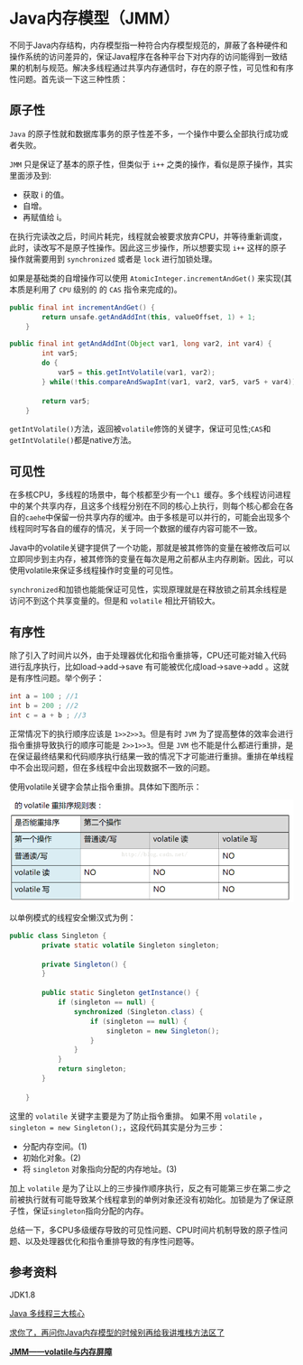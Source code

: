 # Java内存模型（JMM）

不同于Java内存结构，内存模型指一种符合内存模型规范的，屏蔽了各种硬件和操作系统的访问差异的，保证Java程序在各种平台下对内存的访问能得到一致结果的机制与规范。解决多线程通过共享内存通信时，存在的原子性，可见性和有序性问题。首先谈一下这三种性质：

## 原子性

`Java` 的原子性就和数据库事务的原子性差不多，一个操作中要么全部执行成功或者失败。

 `JMM` 只是保证了基本的原子性，但类似于 `i++` 之类的操作，看似是原子操作，其实里面涉及到:

- 获取 i 的值。
- 自增。
- 再赋值给 i。

 在执行完读改之后，时间片耗完，线程就会被要求放弃CPU，并等待重新调度，此时，读改写不是原子性操作。因此这三步操作，所以想要实现 `i++` 这样的原子操作就需要用到 `synchronized` 或者是 `lock` 进行加锁处理。

 如果是基础类的自增操作可以使用 `AtomicInteger.incrementAndGet()` 来实现(其本质是利用了 `CPU` 级别的 的 `CAS` 指令来完成的)。

```java
public final int incrementAndGet() {
        return unsafe.getAndAddInt(this, valueOffset, 1) + 1;
    }
```

```java
public final int getAndAddInt(Object var1, long var2, int var4) {
        int var5;
        do {
            var5 = this.getIntVolatile(var1, var2);
        } while(!this.compareAndSwapInt(var1, var2, var5, var5 + var4));

        return var5;
    }
```

`getIntVolatile()`方法，返回被`volatile`修饰的关键字，保证可见性;`CAS`和`getIntVolatile()`都是native方法。

## 可见性

在多核CPU，多线程的场景中，每个核都至少有一个`L1 `缓存。多个线程访问进程中的某个共享内存，且这多个线程分别在不同的核心上执行，则每个核心都会在各自的`caehe`中保留一份共享内存的缓冲。由于多核是可以并行的，可能会出现多个线程同时写各自的缓存的情况，关于同一个数据的缓存内容可能不一致。

Java中的volatile关键字提供了一个功能，那就是被其修饰的变量在被修改后可以立即同步到主内存，被其修饰的变量在每次是用之前都从主内存刷新。因此，可以使用volatile来保证多线程操作时变量的可见性。

`synchronized`和加锁也能能保证可见性，实现原理就是在释放锁之前其余线程是访问不到这个共享变量的。但是和 `volatile` 相比开销较大。

## 有序性

除了引入了时间片以外，由于处理器优化和指令重排等，CPU还可能对输入代码进行乱序执行，比如load->add->save 有可能被优化成load->save->add 。这就是有序性问题。举个例子：

```java
int a = 100 ; //1
int b = 200 ; //2
int c = a + b ; //3
```

正常情况下的执行顺序应该是 `1>>2>>3`。但是有时 `JVM` 为了提高整体的效率会进行指令重排导致执行的顺序可能是 `2>>1>>3`。但是 `JVM` 也不能是什么都进行重排，是在保证最终结果和代码顺序执行结果一致的情况下才可能进行重排。重排在单线程中不会出现问题，但在多线程中会出现数据不一致的问题。

使用volatile关键字会禁止指令重排。具体如下图所示：

![pic](https://github.com/solo941/notes/blob/master/并发/pics/20160330125938817.png)

以单例模式的线程安全懒汉式为例：

```java
public class Singleton {
        private static volatile Singleton singleton;

        private Singleton() {
        }

        public static Singleton getInstance() {
            if (singleton == null) {
                synchronized (Singleton.class) {
                    if (singleton == null) {
                        singleton = new Singleton();
                    }
                }
            }
            return singleton;
        }

    }
```

这里的 `volatile` 关键字主要是为了防止指令重排。 如果不用 `volatile` ，`singleton = new Singleton();`，这段代码其实是分为三步：

- 分配内存空间。(1)
- 初始化对象。(2)
- 将 `singleton` 对象指向分配的内存地址。(3)

 加上 `volatile` 是为了让以上的三步操作顺序执行，反之有可能第三步在第二步之前被执行就有可能导致某个线程拿到的单例对象还没有初始化。加锁是为了保证原子性，保证`singleton`指向分配的内存。

总结一下，多CPU多级缓存导致的可见性问题、CPU时间片机制导致的原子性问题、以及处理器优化和指令重排导致的有序性问题等。

## 参考资料

JDK1.8

[Java 多线程三大核心](https://github.com/crossoverJie/JCSprout/blob/master/MD/Threadcore.md)

[求你了，再问你Java内存模型的时候别再给我讲堆栈方法区了](https://mp.weixin.qq.com/s/x0cuhZdUN3XOppwRv-edPA)

[**JMM——volatile与内存屏障**](https://blog.csdn.net/hqq2023623/article/details/51013468)